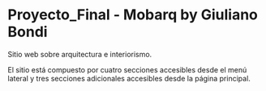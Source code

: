 # Proyecto_Final - Mobarq by Giuliano Bondi

Sitio web sobre arquitectura e interiorismo. 

El sitio está compuesto por cuatro secciones accesibles desde el menú lateral y tres secciones adicionales accesibles desde la página principal. 


